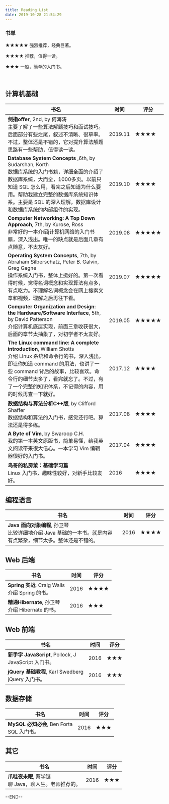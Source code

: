 ```yaml
---
title: Reading List
date: 2019-10-28 21:54:29
---
```


### 书单



★★★★★	强烈推荐，经典巨著。

★★★★       推荐，值得一读。

★★★          一般，简单的入门书。

<br/>

## 计算机基础

| 书名                                                         | 时间    | 评分  |
| ------------------------------------------------------------ | ------- | ----- |
| **剑指offer**, 2nd, by 何海涛<br/>主要了解了一些算法解题技巧和面试技巧。后面部分有些烂尾，叙述不清晰、很草率。不过，整体还是不错的，它对提升算法解题思路有一些帮助，值得读一读。 | 2019.11 | ★★★★  |
| **Database System Concepts** ,6th, by Sudarshan, Korth<br />数据库系统的入门书籍，详细全面的介绍了数据库系统，大而全，1000多页。以前只知道 SQL 怎么用，看完之后知道为什么要用。帮助我建立完整的数据库系统知识体系。主要是 SQL 的深入理解，数据库设计和数据库系统的内部组件的实现。 | 2019.10 | ★★★★  |
| **Computer Networking: A Top Down Approach**, 7th, by Kurose, Ross<br />非常好的一本介绍j计算机网络的入门书籍，深入浅出。唯一的缺点就是后面几章有点随意，不太友好。 | 2019.08 | ★★★★★ |
| **Operating System Concepts**, 7th, by Abraham Silberschatz, Peter B. Galvin, Greg Gagne<br />操作系统入门书，整体上挺好的。第一次看得时候，觉得名词概念和实现算法有点多，有点吃力。不理解名词概念会在网上搜索文章和视频，理解之后再往下看。 | 2019.07 | ★★★★★ |
| **Computer Organization and Design: the Hardware/Software Interface**, 5th, by David Patterson<br />介绍计算机底层实现，前面三章收获很大，后面的章节太抽象了，对初学者不太友好。 | 2019.05 | ★★★★★ |
| **The Linux command line: A complete introduction**, William Shotts<br />介绍 Linux 系统和命令行的书，深入浅出，即让你知道 command 的用法，也讲了一些 command 背后的故事，比较喜欢。命令行的细节太多了，看完就忘了。不过，有了一个完整的知识体系，不记得的内容，用的时候再查一下就好。 | 2017.12 | ★★★★  |
| **数据结构与算法分析C++版**, by Clifford Shaffer<br />数据结构和算法的入门书，感觉还行吧。算法还是得多练。 | 2017.08 | ★★★★  |
| **A Byte of Vim**, by Swaroop C.H.<br />我的第一本英文原版书，简单易懂，给我英文阅读带来很大信心。一本学习 Vim 编辑器很好的入门书。 | 2017.04 | ★★★★  |
| **鸟哥的私房菜：基础学习篇**<br />Linux 入门书，趣味性较好，对新手比较友好。 | 2016    | ★★★★  |



## 编程语言

| 书名                                                         | 时间 | 评分 |
| ------------------------------------------------------------ | ---- | ---- |
| **Java 面向对象编程**, 孙卫琴<br />比较详细地介绍 Java 基础的一本书。就是内容有点繁杂，细节太多。整体还是不错的。 | 2016 | ★★★★ |



## Web 后端

| 书名                                                 | 时间 | 评分 |
| ---------------------------------------------------- | ---- | ---- |
| **Spring 实战**, Craig Walls<br />介绍 Spring 的书。 | 2016 | ★★★★ |
| **精通Hibernate**, 孙卫琴<br />介绍 Hibernate 的书。 | 2016 | ★★★  |



## Web 前端

| 书名                                                       | 时间 | 评分 |
| ---------------------------------------------------------- | ---- | ---- |
| **新手学 JavaScript**, Pollock, J<br />JavaScript 入门书。 | 2016 | ★★★  |
| **jQuery 基础教程**, Karl Swedberg<br />jQuery 入门书。    | 2016 | ★★★  |



## 数据存储

| 书名                                            | 时间 | 评分 |
| ----------------------------------------------- | ---- | ---- |
| **MySQL 必知必会**, Ben Forta<br />SQL 入门书。 | 2016 | ★★★  |

## 其它

| 书名                                                      | 时间 | 评分 |
| --------------------------------------------------------- | ---- | ---- |
| **爪哇夜未眠**, 蔡学镛<br />聊 Java，聊人生。老师推荐的。 | 2016 | ★★★  |

--END--








